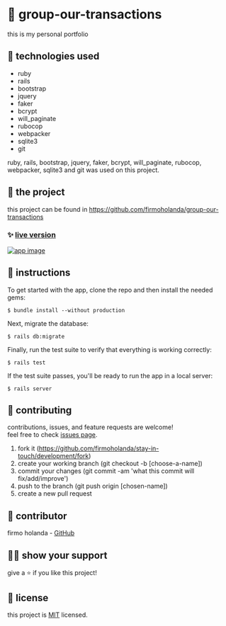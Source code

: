 # 📃 group-our-transactions

this is my personal portfolio



## 📡 technologies used

- ruby
- rails
- bootstrap
- jquery
- faker
- bcrypt
- will_paginate
- rubocop
- webpacker
- sqlite3
- git

ruby, rails, bootstrap, jquery, faker, bcrypt, will_paginate, rubocop, webpacker, sqlite3 and git was used on this project.



## 🚀 the project

this project can be found in https://github.com/firmoholanda/group-our-transactions


### ✨ [live version](https://group-our-transactions)

<a href="https://group-our-transactions/" target="_blank">
    <img alt="app image" src="https://github.com/firmoholanda/group-our-transactions/blob/development/img/app-img.png"/>
</a>



## 🔨 instructions

To get started with the app, clone the repo and then install the needed gems:

```
$ bundle install --without production
```

Next, migrate the database:

```
$ rails db:migrate
```

Finally, run the test suite to verify that everything is working correctly:

```
$ rails test
```

If the test suite passes, you'll be ready to run the app in a local server:

```
$ rails server
```



## 🤝 contributing

contributions, issues, and feature requests are welcome!<br/>feel free to check [issues page](hhttps://github.com/firmoholanda/stay-in-touch/development/issues).

1. fork it (https://github.com/firmoholanda/stay-in-touch/development/fork)
2. create your working branch (git checkout -b [choose-a-name])
3. commit your changes (git commit -am 'what this commit will fix/add/improve')
4. push to the branch (git push origin [chosen-name])
5. create a new pull request



## 🤖 contributor


firmo holanda - [GitHub](https://github.com/firmoholanda)



## 🙋‍♂ show your support

give a ⭐️ if you like this project!



## 📝 license

this project is [MIT](https://github.com/firmoholanda/stay-in-touch/development/license.txt) licensed.
